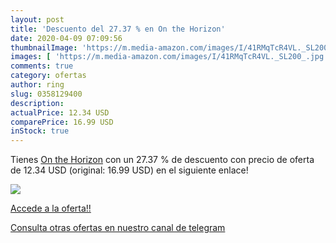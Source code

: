 ```yaml
---
layout: post
title: 'Descuento del 27.37 % en On the Horizon'
date: 2020-04-09 07:09:56
thumbnailImage: 'https://m.media-amazon.com/images/I/41RMqTcR4VL._SL200_.jpg'
images: [ 'https://m.media-amazon.com/images/I/41RMqTcR4VL._SL200_.jpg' ]
comments: true
category: ofertas
author: ring
slug: 0358129400
description:
actualPrice: 12.34 USD
comparePrice: 16.99 USD
inStock: true
---
```


Tienes [On the Horizon](https://www.amazon.com/dp/0358129400/?tag=redken08-20) con un 27.37 % de descuento con precio de oferta de 12.34 USD (original: 16.99 USD) en el siguiente enlace!

[![](https://m.media-amazon.com/images/I/41RMqTcR4VL._SL200_.jpg)](https://www.amazon.com/dp/0358129400/?tag=redken08-20)

[Accede a la oferta!!](https://www.amazon.com/dp/0358129400/?tag=redken08-20)

[Consulta otras ofertas en nuestro canal de telegram](https://t.me/s/ofertas25)
